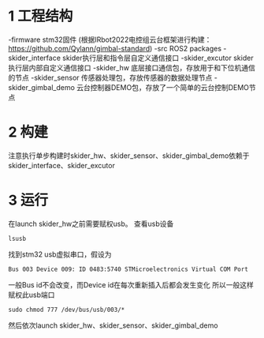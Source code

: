 # 1 工程结构
-firmware                           stm32固件
    (根据IRbot2022电控组云台框架进行构建：https://github.com/Qylann/gimbal-standard)
-src                                ROS2 packages
    -skider_interface                   skider执行层和指令层自定义通信接口
    -skider_excutor                     skider执行层内部自定义通信接口
    -skider_hw                          底层接口通信包，存放用于和下位机通信的节点
    -skider_sensor                      传感器处理包，存放传感器的数据处理节点
    -skider_gimbal_demo                 云台控制器DEMO包，存放了一个简单的云台控制DEMO节点

# 2 构建
注意执行单步构建时skider_hw、skider_sensor、skider_gimbal_demo依赖于skider_interface、skider_excutor

# 3 运行
在launch skider_hw之前需要赋权usb。
查看usb设备
```
lsusb
```
找到stm32 usb虚拟串口，假设为
```
Bus 003 Device 009: ID 0483:5740 STMicroelectronics Virtual COM Port
```
一般Bus id不会改变，而Device id在每次重新插入后都会发生变化
所以一般这样赋权此usb端口
```
sudo chmod 777 /dev/bus/usb/003/*
```
然后依次launch skider_hw、skider_sensor、skider_gimbal_demo

